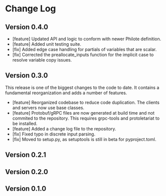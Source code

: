 # Change Log

## Version 0.4.0
- [feature] Updated API and logic to conform with newer Philote definition.
- [feature] Added unit testing suite.
- [fix] Added edge case handling for partials of variables that are scalar.
- [fix] Corrected the preallocate_inputs function for the implicit case to
  resolve variable copy issues.

## Version 0.3.0

This release is one of the biggest changes to the code to date. It contains a
fundamental reorganization and adds a number of features.

- [feature] Reorganized codebase to reduce code duplication. The clients and
  servers now use base classes.
- [feature] Protobuf/gRPC files are now generated at build time and not commited
  to the repository. This requires grpc-tools and protoletariat to be installed.
- [feature] Added a change log file to the repository.
- [fix] Fixed typo in discrete input parsing.
- [fix] Moved to setup.py, as setuptools is still in beta for pyproject.toml.

## Version 0.2.1

## Version 0.2.0

## Version 0.1.0